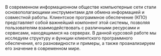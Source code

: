 В современном информационном обществе компьютерные сети стали основополагающими инструментами для обмена информацией и совместной работы. Клиентское программное обеспечение (КПО) представляет собой важнейший компонент этой системы, позволяя пользователям взаимодействовать с различными ресурсами и сервисами, находящимися на серверах. В данной курсовой работе мы исследуем структуру и функции клиентского программного обеспечения, его разновидности и примеры, а также проанализируем его значение в современном мире.
